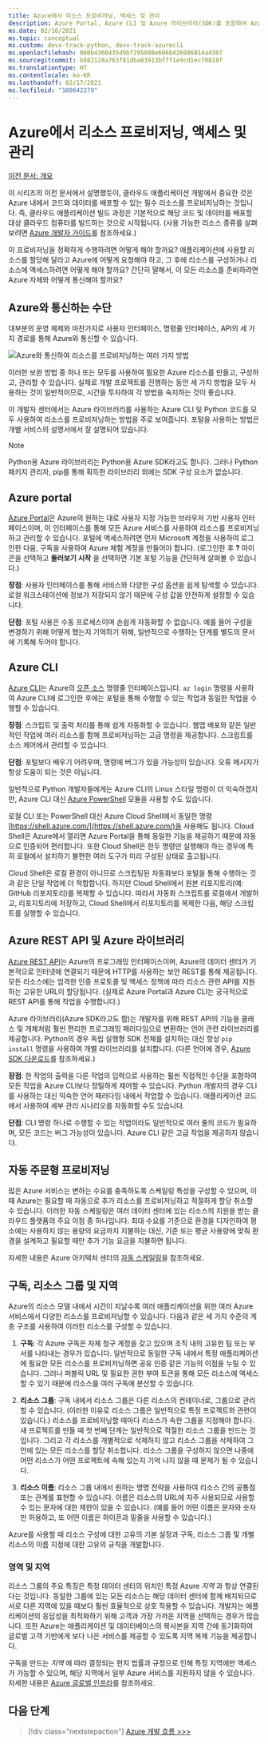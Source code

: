 ```yaml
---
title: Azure에서 리소스 프로비저닝, 액세스 및 관리
description: Azure Portal, Azure CLI 및 Azure 라이브러리(SDK)를 포함하여 Azure 리소스 작업에 사용되는 방법에 대한 개요입니다.
ms.date: 02/16/2021
ms.topic: conceptual
ms.custom: devx-track-python, devx-track-azurecli
ms.openlocfilehash: 080b4360435d9bf295888e606b426986014a4307
ms.sourcegitcommit: b882128a763f81dba83913bfff1e9cd1ec70818f
ms.translationtype: HT
ms.contentlocale: ko-KR
ms.lasthandoff: 02/17/2021
ms.locfileid: "100642279"
---
```

# <a name="provisioning-accessing-and-managing-resources-on-azure"></a>Azure에서 리소스 프로비저닝, 액세스 및 관리

[이전 문서: 개요](cloud-development-overview.md)

이 시리즈의 이전 문서에서 설명했듯이, 클라우드 애플리케이션 개발에서 중요한 것은 Azure 내에서 코드와 데이터를 배포할 수 있는 필수 리소스를 프로비저닝하는 것입니다. 즉, 클라우드 애플리케이션 빌드 과정은 기본적으로 해당 코드 및 데이터를 배포할 대상 클라우드 컴퓨터를 빌드하는 것으로 시작됩니다. (사용 가능한 리소스 종류를 살펴보려면 [Azure 개발자 가이드](/azure/guides/developer/azure-developer-guide)를 참조하세요.)

이 프로비저닝을 정확하게 수행하려면 어떻게 해야 할까요? 애플리케이션에 사용할 리소스를 할당해 달라고 Azure에 어떻게 요청해야 하고, 그 후에 리소스를 구성하거나 리소스에 액세스하려면 어떻게 해야 할까요? 간단히 말해서, 이 모든 리소스를 준비하려면 Azure 자체와 어떻게 통신해야 할까요?

## <a name="means-of-communicating-with-azure"></a>Azure와 통신하는 수단

대부분의 운영 체제와 마찬가지로 사용자 인터페이스, 명령줄 인터페이스, API의 세 가지 경로를 통해 Azure와 통신할 수 있습니다.

![Azure와 통신하여 리소스를 프로비저닝하는 여러 가지 방법](media/cloud-development/communication-with-azure.png)

이러한 보완 방법 중 하나 또는 모두를 사용하여 필요한 Azure 리소스를 만들고, 구성하고, 관리할 수 있습니다. 실제로 개발 프로젝트를 진행하는 동안 세 가지 방법을 모두 사용하는 것이 일반적이므로, 시간을 투자하여 각 방법을 숙지하는 것이 좋습니다.

이 개발자 센터에서는 Azure 라이브러리를 사용하는 Azure CLI 및 Python 코드를 모두 사용하여 리소스를 프로비저닝하는 방법을 주로 보여줍니다. 포털을 사용하는 방법은 개별 서비스의 설명서에서 잘 설명되어 있습니다.

> [!NOTE]
> Python용 Azure 라이브러리는 Python용 Azure SDK라고도 합니다. 그러나 Python 패키지 관리자, pip를 통해 획득한 라이브러리 외에는 SDK 구성 요소가 없습니다.

## <a name="azure-portal"></a>Azure portal

[Azure Portal](https://portal.azure.com)은 Azure의 원하는 대로 사용자 지정 가능한 브라우저 기반 사용자 인터페이스이며, 이 인터페이스를 통해 모든 Azure 서비스를 사용하여 리소스를 프로비저닝하고 관리할 수 있습니다. 포털에 액세스하려면 먼저 Microsoft 계정을 사용하여 로그인한 다음, 구독을 사용하여 Azure 체험 계정을 만들어야 합니다. (로그인한 후 **?** 아이콘을 선택하고 **둘러보기 시작** 을 선택하면 기본 포털 기능을 간단하게 살펴볼 수 있습니다.)

**장점**: 사용자 인터페이스를 통해 서비스와 다양한 구성 옵션을 쉽게 탐색할 수 있습니다. 로컬 워크스테이션에 정보가 저장되지 않기 때문에 구성 값을 안전하게 설정할 수 있습니다.

**단점**: 포털 사용은 수동 프로세스이며 손쉽게 자동화할 수 없습니다. 예를 들어 구성을 변경하기 위해 어떻게 했는지 기억하기 위해, 일반적으로 수행하는 단계를 별도의 문서에 기록해 두어야 합니다.

## <a name="azure-cli"></a>Azure CLI

[Azure CLI](/cli/azure/)는 Azure의 [오픈 소스](https://github.com/Azure/azure-cli) 명령줄 인터페이스입니다. `az login` 명령을 사용하여 Azure CLI에 로그인한 후에는 포털을 통해 수행할 수 있는 작업과 동일한 작업을 수행할 수 있습니다.
  
**장점**: 스크립트 및 출력 처리를 통해 쉽게 자동화할 수 있습니다. 웹앱 배포와 같은 일반적인 작업에 여러 리소스를 함께 프로비저닝하는 고급 명령을 제공합니다. 스크립트를 소스 제어에서 관리할 수 있습니다.

**단점**: 포털보다 배우기 어려우며, 명령에 버그가 있을 가능성이 있습니다. 오류 메시지가 항상 도움이 되는 것은 아닙니다.

일반적으로 Python 개발자들에게는 Azure CLI의 Linux 스타일 명령이 더 익숙하겠지만, Azure CLI 대신 [Azure PowerShell](/powershell/) 모듈을 사용할 수도 있습니다.

로컬 CLI 또는 PowerShell 대신 Azure Cloud Shell에서 동일한 명령 [https://shell.azure.com/](https://shell.azure.com/)을 사용해도 됩니다. Cloud Shell은 Azure에서 열리면 Azure Portal을 통해 동일한 기능을 제공하기 때문에 자동으로 인증되어 편리합니다. 또한 Cloud Shell은 한두 명령만 실행해야 하는 경우에 특히 로컬에서 설치하기 불편한 여러 도구가 미리 구성된 상태로 출고됩니다.

Cloud Shell은 로컬 환경이 아니므로 스크립팅된 자동화보다 포털을 통해 수행하는 것과 같은 단일 작업에 더 적합합니다. 하지만 Cloud Shell에서 원본 리포지토리(예: GitHub 리포지토리)를 복제할 수 있습니다. 따라서 자동화 스크립트를 로컬에서 개발하고, 리포지토리에 저장하고, Cloud Shell에서 리포지토리를 복제한 다음, 해당 스크립트를 실행할 수 있습니다.

## <a name="azure-rest-api-and-azure-libraries"></a>Azure REST API 및 Azure 라이브러리

[Azure REST API](/rest/api/?view=Azure&preserve-view=true)는 Azure의 프로그래밍 인터페이스이며, Azure의 데이터 센터가 기본적으로 인터넷에 연결되기 때문에 HTTP를 사용하는 보안 REST를 통해 제공됩니다. 모든 리소스에는 엄격한 인증 프로토콜 및 액세스 정책에 따라 리소스 관련 API를 지원하는 고유한 URL이 할당됩니다. (실제로 Azure Portal과 Azure CLI는 궁극적으로 REST API를 통해 작업을 수행합니다.)

Azure 라이브러리(Azure SDK라고도 함)는 개발자를 위해 REST API의 기능을 클래스 및 개체처럼 훨씬 편리한 프로그래밍 패러다임으로 변환하는 언어 관련 라이브러리를 제공합니다. Python의 경우 독립 실행형 SDK 전체를 설치하는 대신 항상 `pip install` 명령을 사용하여 개별 라이브러리를 설치합니다. (다른 언어에 경우, [Azure SDK 다운로드](https://azure.microsoft.com/downloads/)를 참조하세요.)

**장점**: 한 작업의 출력을 다른 작업의 입력으로 사용하는 훨씬 직접적인 수단을 포함하여 모든 작업을 Azure CLI보다 정밀하게 제어할 수 있습니다. Python 개발자의 경우 CLI를 사용하는 대신 익숙한 언어 패러다임 내에서 작업할 수 있습니다. 애플리케이션 코드에서 사용하여 세부 관리 시나리오를 자동화할 수도 있습니다.
  
**단점**: CLI 명령 하나로 수행할 수 있는 작업이라도 일반적으로 여러 줄의 코드가 필요하며, 모든 코드는 버그 가능성이 있습니다. Azure CLI 같은 고급 작업을 제공하지 않습니다.

## <a name="automatic-on-demand-provisioning"></a>자동 주문형 프로비저닝

많은 Azure 서비스는 변하는 수요를 충족하도록 스케일링 특성을 구성할 수 있으며, 이때 Azure는 필요할 때 자동으로 추가 리소스를 프로비저닝하고 적절하게 할당 취소할 수 있습니다. 이러한 자동 스케일링은 여러 데이터 센터에 있는 리소스의 지원을 받는 클라우드 플랫폼의 주요 이점 중 하나입니다. 최대 수요를 기준으로 환경을 디자인하여 평소에는 사용하지 않는 용량의 요금까지 지불하는 대신, 기준 또는 평균 사용량에 맞춰 환경을 설계하고 필요할 때만 추가 기능 요금을 지불하면 됩니다.

자세한 내용은 Azure 아키텍처 센터의 [자동 스케일링](/azure/architecture/best-practices/auto-scaling)을 참조하세요.

## <a name="subscriptions-resource-groups-and-regions"></a>구독, 리소스 그룹 및 지역

Azure의 리소스 모델 내에서 시간이 지날수록 여러 애플리케이션을 위한 여러 Azure 서비스에서 다양한 리소스를 프로비저닝할 수 있습니다. 다음과 같은 세 가지 수준의 계층 구조를 사용하여 이러한 리소스를 구성할 수 있습니다.

1. **구독**: 각 Azure 구독은 자체 청구 계정을 갖고 있으며 조직 내의 고유한 팀 또는 부서를 나타내는 경우가 있습니다. 일반적으로 동일한 구독 내에서 특정 애플리케이션에 필요한 모든 리소스를 프로비저닝하면 공유 인증 같은 기능의 이점을 누릴 수 있습니다. 그러나 퍼블릭 URL 및 필요한 권한 부여 토큰을 통해 모든 리소스에 액세스할 수 있기 때문에 리소스를 여러 구독에 분산할 수 있습니다.

1. **리소스 그룹**: 구독 내에서 리소스 그룹은 다른 리소스의 컨테이너로, 그룹으로 관리할 수 있습니다. (이러한 이유로 리소스 그룹은 일반적으로 특정 프로젝트와 관련이 있습니다.) 리소스를 프로비저닝할 때마다 리소스가 속한 그룹을 지정해야 합니다. 새 프로젝트를 만들 때 첫 번째 단계는 일반적으로 적절한 리소스 그룹을 만드는 것입니다. 그리고 각 리소스를 개별적으로 삭제하지 않고 리소스 그룹을 삭제하여 그 안에 있는 모든 리소스를 할당 취소합니다. 리소스 그룹을 구성하지 않으면 나중에 어떤 리소스가 어떤 프로젝트에 속해 있는지 기억 나지 않을 때 문제가 될 수 있습니다.

1. **리소스 이름**: 리소스 그룹 내에서 원하는 명명 전략을 사용하여 리소스 간의 공통점 또는 관계를 표현할 수 있습니다. 이름은 리소스의 URL에 자주 사용되므로 사용할 수 있는 문자에 대한 제한이 있을 수 있습니다. (예를 들어 어떤 이름은 문자와 숫자만 허용하고, 또 어떤 이름은 하이픈과 밑줄을 사용할 수 있습니다.)

Azure를 사용할 때 리소스 구성에 대한 고유의 기본 설정과 구독, 리소스 그룹 및 개별 리소스의 이름 지정에 대한 고유의 규칙을 개발합니다.

### <a name="regions-and-geographies"></a>영역 및 지역

리소스 그룹의 주요 특징은 특정 데이터 센터의 위치인 특정 Azure *지역* 과 항상 연결된다는 것입니다. 동일한 그룹에 있는 모든 리소스는 해당 데이터 센터에 함께 배치되므로 서로 다른 지역에 있을 때보다 훨씬 효율적으로 상호 작용할 수 있습니다. 개발자는 애플리케이션의 응답성을 최적화하기 위해 고객과 가장 가까운 지역을 선택하는 경우가 많습니다. 또한 Azure는 애플리케이션 및 데이터베이스의 복사본을 지역 간에 동기화하여 글로벌 고객 기반에게 보다 나은 서비스를 제공할 수 있도록 지역 복제 기능을 제공합니다.

구독을 만드는 *지역* 에 따라 결정되는 현지 법률과 규정으로 인해 특정 지역에만 액세스가 가능할 수 있으며, 해당 지역에서 일부 Azure 서비스를 지원하지 않을 수 있습니다. 자세한 내용은 [Azure 글로벌 인프라](https://azure.microsoft.com/global-infrastructure/)를 참조하세요.

## <a name="next-step"></a>다음 단계

> [!div class="nextstepaction"]
> [Azure 개발 흐름 >>>](cloud-development-flow.md)
